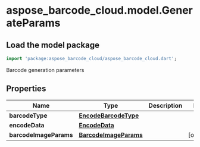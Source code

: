 # aspose_barcode_cloud.model.GenerateParams

## Load the model package

```dart
import 'package:aspose_barcode_cloud/aspose_barcode_cloud.dart';
```
Barcode generation parameters

## Properties

Name | Type | Description | Notes
---- | ---- | ----------- | -----
**barcodeType** | [**EncodeBarcodeType**](EncodeBarcodeType.md) |  | 
**encodeData** | [**EncodeData**](EncodeData.md) |  | 
**barcodeImageParams** | [**BarcodeImageParams**](BarcodeImageParams.md) |  | [optional] 

